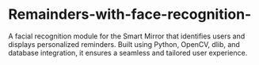 # Remainders-with-face-recognition-
A facial recognition module for the Smart Mirror that identifies users and displays personalized reminders. Built using Python, OpenCV, dlib, and database integration, it ensures a seamless and tailored user experience.
